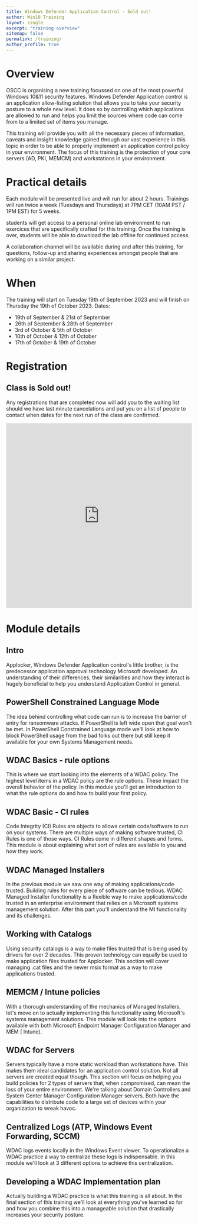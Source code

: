 ```yaml
---
title: Windows Defender Application Control - Sold out!
author: Win10 Training 
layout: single
excerpt: "training overview"
sitemap: false
permalink: /training/
author_profile: true
---
```


# Overview #
OSCC is organising a new training focussed on one of the most powerful Windows 10&11 security features. Windows Defender Application control is an application allow-listing solution that allows you to take your security posture to a whole new level. It does so by controlling which applications are allowed to run and helps you limit the sources where code can come from to a limited set of items you manage. 

This training will provide you with all the necessary pieces of information, caveats and insight knowledge gained through our vast experience in this topic in order to be able to properly implement an application control policy in your environment.  The focus of this training is the protection of your core servers (AD, PKI, MEMCM) and workstations in your environment. 

# Practical details #
Each module will be presented live and will run for about 2 hours. Trainings will run twice a week (Tuesdays and Thursdays) at 7PM CET (10AM PST / 1PM EST) for 5 weeks.

students will get access to a personal online lab environment to run exercices that are specifically crafted for this training. Once the training is over, students will be able to download the lab offline for continued access.

A collaboration channel will be available during and after this training, for questions, follow-up and sharing experiences amongst people that are working on a similar project.

# When #
The training will start on Tuesday 19th of September 2023 and will finish on Thursday the 19th of October 2023.
Dates:
- 19th of September & 21st of September
- 26th of September & 28th of September
- 3rd of October & 5th of October
- 10th of October & 12th of October
- 17th of October & 19th of October


# Registration # 
## Class is Sold out! ##
Any registrations that are completed now will add you to the waiting list should we have last minute cancelations and put you on a list of people to contact when dates for the next run of the class are confirmed.

<iframe width="750px" height= "500px" src= "https://forms.office.com/Pages/ResponsePage.aspx?id=2ona4-q3REiP6_rVRfcdbM9Y59aORShCv4KDmN_di6lUQ0hRSFRUTlRXSzZTVVcxSTRURFdVN05STC4u&embed=true" frameborder= "0" marginwidth= "0" marginheight= "0" style= "border: none; max-width:100%; max-height:100vh" allowfullscreen webkitallowfullscreen mozallowfullscreen msallowfullscreen> </iframe>


# Module details #
## Intro ##

Applocker, Windows Defender Application control's little brother, is the predecessor application approval technology Microsoft developed. An understanding of their differences, their  similarities and how they interact is hugely beneficial to help you understand Application Control in general.

## PowerShell Constrained Language Mode ##

The idea behind controlling what code can run is to increase the barrier of entry for ransomware attacks. If PowerShell is left wide open that goal won't be met. In PowerShell Constrained Language mode we'll look at how to block PowerShell usage from the bad folks out there but still keep it available for your own Systems Management needs.

## WDAC Basics - rule options ##

This is where we start looking into the elements of a WDAC policy. The highest level items in a WDAC policy are the rule options. These impact the overall behavior of the policy. In this module you'll get an introduction to what the rule options do and how to build your first policy.

## WDAC Basic - CI rules ##

Code Integrity (CI) Rules are objects to allows certain code/software to run on your systems. There are multiple ways of making software trusted, CI Rules is one of those ways. CI Rules come in different shapes and forms. This module is about explaining what sort of rules are available to you and how they work.

## WDAC Managed Installers ##

In the previous module we saw one way of making applications/code trusted. Building rules for every piece of software can be tedious. WDAC Managed Installer functionality is a flexible way to make applications/code trusted in an enterprise environment that relies on a Microsoft systems management solution. After this part you'll understand the MI functionality and its challenges.

## Working with Catalogs ##
Using security catalogs is a way to make files trusted that is being used by drivers for over 2 decades. This proven technology can equally be used to make application files trusted for Applocker. This section will cover managing .cat files and the newer msix format as a way to make applications trusted.

## MEMCM / Intune policies ##

With a thorough understanding of the mechanics of Managed Installers, let's move on to actually implementing this functionality using Microsoft's systems management solutions. This module will look into the options available with both Microsoft Endpoint Manager Configuration Manager and MEM ( Intune).

## WDAC for Servers ##

Servers typically have a more static workload than workstations have. This makes them ideal candidates for an application control solution. Not all servers are created equal though. This section will focus on helping you build policies for 2 types of servers that, when compromised, can mean the loss of your entire environment. We're talking about Domain Controllers and System Center Manager Configuration Manager servers. Both have the capabilities to distribute code to a large set of devices within your organization to wreak havoc.

## Centralized Logs (ATP, Windows Event Forwarding, SCCM) ##

WDAC logs events locally in the Windows Event viewer. To operationalize a WDAC practice a way to centralize these logs is indispensable. In this module we'll look at 3 different options to achieve this centralization.

## Developing a WDAC Implementation plan ##

Actually building a WDAC practice is what this training is all about. In the final section of this training we'll look at everything you've learned so far and how you combine this into a manageable solution that drastically increases your security posture.
